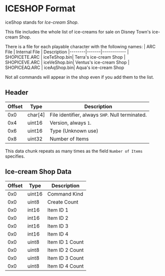 # ICESHOP Format

iceShop stands for *Ice-cream Shop*.

This file includes the whole list of ice-creams for sale on Disney Town's ice-cream Shop.

There is a file for each playable character with the following names:
| ARC File | Internal File  | Description
|--------|-------|------------
| SHOPICETE.ARC | iceTeShop.bin| Terra's ice-cream Shop
| SHOPICEVE.ARC | iceVeShop.bin| Ventus's ice-cream Shop
| SHOPICEAQ.ARC | iceAqShop.bin| Aqua's ice-cream Shop

Not all commands will appear in the shop even if you add them to the list.

## Header

| Offset | Type  | Description
|--------|-------|------------
| 0x0     | char[4]   | File identifier, always `SHP`. Null terminated.
| 0x4     | uint16  | Version, always `1`.
| 0x6     | uint16  | Type (Unknown use)
| 0x8     | uint32  | Number of Items

This data chunk repeats as many times as the field `Number of Items` specifies.

## Ice-cream Shop Data

| Offset | Type  | Description
|--------|-------|------------
| 0x0     | uint16   | Command Kind
| 0x0     | uint8   | Create Count
| 0x0     | int16   | Item ID 1
| 0x0     | int16   | Item ID 2
| 0x0     | int16   | Item ID 3
| 0x0     | int16   | Item ID 4
| 0x0     | uint8   | Item ID 1 Count
| 0x0     | uint8   | Item ID 2 Count
| 0x0     | uint8   | Item ID 3 Count
| 0x0     | uint8   | Item ID 4 Count